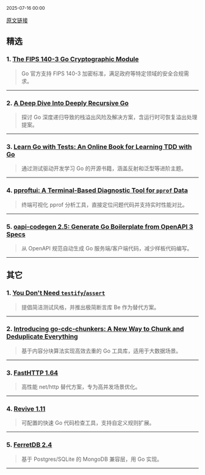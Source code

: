 <sub>2025-07-16 00:00</sub>


[原文链接](https://golangweekly.com/issues/562)


## 精选

### 1. [The FIPS 140-3 Go Cryptographic Module](https://go.dev)
> Go 官方支持 FIPS 140-3 加密标准，满足政府等特定领域的安全合规需求。

---

### 2. [A Deep Dive Into Deeply Recursive Go](https://mattermost.com)
> 探讨 Go 深度递归导致的栈溢出风险及解决方案，含运行时可恢复溢出处理提案。

---

### 3. [Learn Go with Tests: An Online Book for Learning TDD with Go](https://quii.gitbook.io)
> 通过测试驱动开发学习 Go 的开源书籍，涵盖反射和泛型等进阶主题。

---

### 4. [pproftui: A Terminal-Based Diagnostic Tool for `pprof` Data](https://github.com)
> 终端可视化 pprof 分析工具，直接定位问题代码并支持实时性能对比。

---

### 5. [oapi-codegen 2.5: Generate Go Boilerplate from OpenAPI 3 Specs](https://github.com)
> 从 OpenAPI 规范自动生成 Go 服务端/客户端代码，减少样板代码编写。

---

## 其它

### 1. [You Don't Need `testify`/`assert`](https://antonz.org)
> 提倡简洁测试风格，并推出极简断言库 Be 作为替代方案。

---

### 2. [Introducing go-cdc-chunkers: A New Way to Chunk and Deduplicate Everything](https://plakar.io)
> 基于内容分块算法实现高效去重的 Go 工具库，适用于大数据场景。

---

### 3. [FastHTTP 1.64](https://github.com)
> 高性能 net/http 替代方案，专为高并发场景优化。

---

### 4. [Revive 1.11](https://github.com)
> 可配置的快速 Go 代码检查工具，支持自定义规则扩展。

---

### 5. [FerretDB 2.4](https://github.com)
> 基于 Postgres/SQLite 的 MongoDB 兼容层，用 Go 实现。

---
    